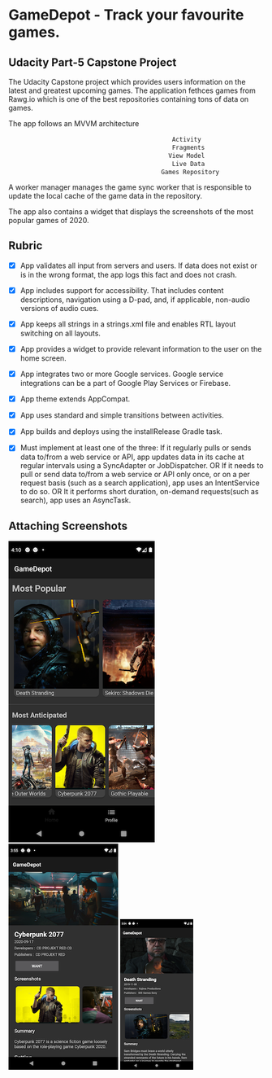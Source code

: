 # GameDepot - Track your favourite games.
## Udacity Part-5 Capstone Project

The Udacity Capstone project which provides users information on the latest and greatest upcoming games. The application fethces games from Rawg.io which is one of the best repositories containing tons of data on games. 

The app follows an MVVM architecture

                                                 Activity
                                                 Fragments
                                                View Model  
                                                 Live Data
                                              Games Repository

A worker manager manages the game sync worker that is responsible to update the local cache of the game data in the repository.

The app also contains a widget that displays the screenshots of the most popular games of 2020.

## Rubric

- [x] App validates all input from servers and users. If data does not exist or is in the wrong format, the app logs this fact and does not crash.
- [x] App includes support for accessibility. That includes content descriptions, navigation using a D-pad, and, if applicable, non-audio versions of audio cues.
- [x] App keeps all strings in a strings.xml file and enables RTL layout switching on all layouts.
- [x] App provides a widget to provide relevant information to the user on the home screen.
- [x] App integrates two or more Google services. Google service integrations can be a part of Google Play Services or Firebase.
- [x] App theme extends AppCompat.
- [x] App uses standard and simple transitions between activities.
- [x] App builds and deploys using the installRelease Gradle task.


- [x] Must implement at least one of the three:
If it regularly pulls or sends data to/from a web service or API, app updates data in its cache at regular intervals using a SyncAdapter or JobDispatcher.
OR
If it needs to pull or send data to/from a web service or API only once, or on a per request basis (such as a search application), app uses an IntentService to do so.
OR
It it performs short duration, on-demand requests(such as search), app uses an AsyncTask.

## Attaching Screenshots 





![](/Screnshots/list1.png?raw=true)
![](/Screnshots/detail2.png?raw=true)
![](/Screnshots/detail1.png?raw=true)
